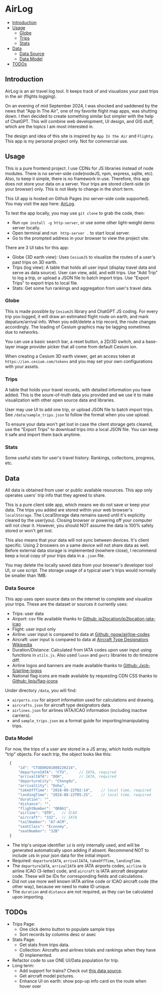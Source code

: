 <!-- omit in toc -->
# AirLog

- [Introduction](#introduction)
- [Usage](#usage)
  - [Globe](#globe)
  - [Trips](#trips)
  - [Stats](#stats)
- [Data](#data)
  - [Data Source](#data-source)
  - [Data Model](#data-model)
- [TODOs](#todos)

## Introduction
AirLog is an air travel log tool. It keeps track of and visualizes your past trips in the air (flights logging). 

On an evening of mid September 2024, I was shocked and saddened by the news that "App In The Air", one of my favorite flight map apps, was shutting down. I then decided to create something similar but simpler with the help of ChatGPT. This will combine web development, UI design, and GIS stuff, which are the topics I am most interested in.


The design and idea of this site is inspired by `App In the Air`  and `Flighty`. 
This app is my personal project only. Not for commercial use.

## Usage
This is a pure frontend project. I use CDNs for JS libraries instead of node modules. There is no server-side code(nodeJS, npm, express, sqlite, etc). Also, to keep it simple, there is no framework in use. Therefore, this app does not store your data on a server. Your trips are stored client-side (in your browser) only. This is not likely to change in the short term.

This UI app is hosted on Github Pages (no server-side code supported). You may visit the app here: [AirLog](https://tsfu.github.io/airlog/). 

To test the app locally, you may use `git clone` to grab the code, then:
 - Run `npm install -g http-server`, or use some other light-weight demo server locally.
 - Open terminal and run ` http-server .` to start local server.
 - Go to the prompted address in your browser to view the project site.

There are 3 UI tabs for this app:
- Globe (3D earth view): Uses `CesiumJS` to visualize the routes of a user's past trips on 3D earth.
- Trips (log view): A table that holds all user input (display travel data and serve as data source). User can view, add, and edit trips. Use "Add Trip" to log a trip, or upload a JSON file to batch import trips. Use "Export Trips" to export trips to local file.
- Stats: Get some fun rankings and aggregation from user's travel data.

### Globe
This is made possible by  `CesiumJS` library and ChatGPT JS coding. For every trip you logged, it will draw an estimated flight route on earth, and mark depature/arrival info. When you edit/delete a trip record, the route changes accordingly. The loading of Cesium graphics may be lagging sometimes due to networks.

You can use a basic search bar, a reset button, a 2D/3D switch, and a base-layer image provider picker that all come from default Cesium ion.

When creating a Cesium 3D earth viewer, get an access token at `https://ion.cesium.com/tokens` and you may set your own configurations with your assets.

### Trips
A table that holds your travel records, with detailed information you have added.
This is the soure-of-truth data you provided and we use it to make visualization with other open source data and libraries.

User may use UI to add one trip, or upload JSON file to batch import trips. See `/data/sample_trips.json` to follow the format when you use upload.

To ensure your data won't get lost in case the client storage gets cleared, use the "Export Trips" to download trips into a local JSON file. You can keep it safe and import them back anytime.

### Stats
Some useful stats for user's travel history. Rankings, collections, progress, etc.


## Data
All data is obtained from user or public available resources. This app only operates users' trip info that they agreed to share. 

This is a pure client side app, which means we do not save or keep your data. The trips you added are stored within your web browser's `localStorage`. The LocalStorage data remains saved until it's explicitly cleared by the user(you). Closing browser or powering off your computer will not clear it. However, you should NOT assume the data is 100% safely stored or won't get lost.

This also means that your data will not sync between devices. It's client specific. Using 2 broswers on a same device will not share data as well. Before external data storage is implemented (nowhere close), I recommend keep a local copy of your trips data in a `.json` file.  

You may delete the locally saved data from your browser's developer tool UI, or use script. The storage usage of a typical user's trips would normally be smaller than 1MB.

### Data Source
This app uses open source data on the internet to complete and visualize your trips.
These are the dataset or sources it currently uses:

  - Trips: user data
  - Airport: csv file available thanks to [Github: ip2location/ip2location-iata-icao](https://github.com/ip2location/ip2location-iata-icao)
  - Flight: user input only
  - Airline: user input is compared to data at [Github: npow/airline-codes](https://github.com/npow/airline-codes/blob/master/airlines.json)
  - Aircraft: user input is compared to data at [Aircraft Type Designators Wikipedia](https://en.wikipedia.org/wiki/List_of_aircraft_type_designators)
  - Duration/Distance: Calculated from IATA codes upon user input using functions in `utils.js`. Also used `luxon` and `geotz` libraries to do timezone diff.
  - Airline logos and banners are made available thanks to [Github: Jxck-S/airline-logos](https://github.com/Jxck-S/airline-logos/)
  - National flag icons are made available by requesting CDN CSS thanks to [Github: lipis/flag-icons](https://github.com/lipis/flag-icons)

Under directory `/data`, you will find:
 -  `airports.csv` for airport information used for calculations and drawing.  
 -  `aircrafts.json` for aircraft type designators data.
 -  `airlines.json` for airlines IATA/ICAO information (including inactive carriers).
 -  and `sample_trips.json` as a format guide for importing/manipulating trips. 

### Data Model
For now, the trips of a user are stored in a JS array, which holds multiple "trip" objects.
For each trip, the object looks like this: 
```js client
  {
      "id": "CTUDOH201808220214",
      "departureIATA": "CTU",     // IATA, required
      "arrivalIATA": "DOH",       // IATA, required
      "departureCity": "Chengdu",
      "arrivalCity": "Doha",
      "takeOffTime": "2018-08-22T02:14",    // local time, required
      "landingTime": "2018-08-22T05:25",    // local time, required 
      "duration": "",
      "distance": "",
      "flightNumber": "QR861",
      "airline": "QTR",   // ICAO
      "aircraft": "332",  // IATA
      "tailNumber": "A7-ACM",
      "seatClass": "Economy",
      "seatNumber": "32B"
  }
```
 - The trip's unique identifier `id` is only internally used, and will be generated automatically upon adding if absent. Recommend NOT to include `id`s in your json data for the initial import.
 - Required: `departureIATA`, `arrivalIATA`, `takeOffTime`, `landingTime`.
 - The `departureIATA`, `arrivalIATA` are IATA airports codes, `airline` is airline ICAO (3-letter) code, and `aircraft` is IATA aircraft designator code. These will be IDs for corresponding fields and calculations. 
 - Did not use more well known IATA airline code or ICAO aircraft code (the other way), because we need to make ID unique.
 - The `duration` and `distance` are not required, as they can be calculated upon importing.

## TODOs
 - Trips Page:
   - One click demo button to populate sample trips 
   - Sort records by columns desc or asec
 - Stats Page:
   - Get stats from trips data.
   - Collection: Aircrafts and airlines totals and rankings when they have ID implemented.
 - Refactor code to use ONE UI/Data population for trip.  
 - Long term:
   -  Add support for trains? Check out [this data source](https://brouter.damsy.net/latest/#map=4/50.11/21.52/standard&profile=rail).
   -  Get aircraft model pictures.
   -  Enhance UI on earth: show pop-up info card on the route when hover over
